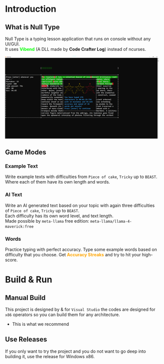 # Introduction

## What is Null Type
Null Type is a typing lesson application that runs on console without any UI/GUI.<br>
It uses <span style="color: lime;"><strong>Vibend</strong></span> (A DLL made by <strong>Code Crafter Log</strong>) instead of ncurses.

![alt text](nulltype-screenshot.png)

## Game Modes
### Example Text
Write example texts with difficulties from `Piece of cake`, `Tricky` up to `BEAST`.<br>
Where each of them have its own length and words.

### AI Text
Write an AI generated text based on your topic with again three difficulties of
`Piece of cake`, `Tricky` up to `BEAST`. <br>
Each difficulty has its own word level, and text length.<br>
Made possible by `meta-llama` free edition:
`meta-llama/llama-4-maverick:free`

### Words
Practice typing with perfect accuracy.
Type some example words based on difficulty that you choose.
Get <span style="color: orange;"><strong>Accuracy Streaks</strong></span>
 and try to hit your high-score.

# Build & Run
## Manual Build
This project is designed by & for `Visual Studio` the codes are designed for `x86` operators so you can build them for any architecture.<br>
* This is what we recommend
## Use Releases
If you only want to try the project and you do not want to go deep into building it, use the release for Windows x86.